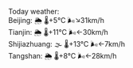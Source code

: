 Today weather:  
Beijing: 🌦 🌡️+5°C 🌬️↘31km/h  
Tianjin: 🌦 🌡️+11°C 🌬️←30km/h  
Shijiazhuang: 🌫  🌡️+13°C 🌬️←7km/h  
Tangshan: 🌦 🌡️+8°C 🌬️←28km/h  
